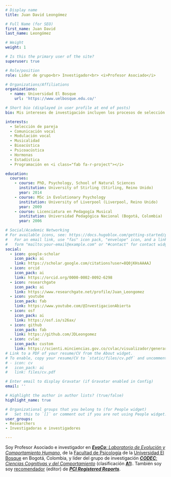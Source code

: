 ```yaml
---
# Display name
title: Juan David Leongómez

# Full Name (for SEO)
first_name: Juan David
last_name: Leongómez

# Weight
weight: 1

# Is this the primary user of the site?
superuser: true

# Role/position
role: Lider de grupo<br> Investigador<br> <i>Profesor Asociado</i>

# Organizations/Affiliations
organizations:
  - name: Universidad El Bosque
    url: 'https://www.uelbosque.edu.co/'

# Short bio (displayed in user profile at end of posts)
bio: Mis intereses de investigación incluyen los procesos de selección de pareja y la comunicación vocal en humanos, con una aspiración hacia la comprensión de la musicalidad. También estoy interesado en bioacústica y psicoacústica, así como en estadística y programación en [<i class="fab fa-r-project"></i>](https://www.r-project.org/about.html).

interests:
  - Selección de pareja
  - Comunicación vocal
  - Modulación vocal
  - Musicalidad
  - Bioacústica
  - Psicoacústica
  - Hormonas
  - Estadística
  - Programación en <i class="fab fa-r-project"></i>

education:
  courses:
    - course: PhD, Psychology, School of Natural Sciences
      institution: University of Stirling (Stirling, Reino Unido)
      year: 2014
    - course: MSc in Evolutionary Psychology
      institution: University of Liverpool (Liverpool, Reino Unido)
      year: 2009
    - course: Licenciatura en Pedagogía Musical
      institution: Universidad Pedagógica Nacional (Bogotá, Colombia)
      year: 2006

# Social/Academic Networking
# For available icons, see: https://docs.hugoblox.com/getting-started/page-builder/#icons
#   For an email link, use "fas" icon pack, "envelope" icon, and a link in the
#   form "mailto:your-email@example.com" or "#contact" for contact widget.
social:
  - icon: google-scholar
    icon_pack: ai
    link: https://scholar.google.com/citations?user=8Q0jKHsAAAAJ
  - icon: orcid
    icon_pack: ai
    link: https://orcid.org/0000-0002-0092-6298
  - icon: researchgate
    icon_pack: ai
    link: https://www.researchgate.net/profile/Juan_Leongomez
  - icon: youtube
    icon_pack: fab
    link: https://www.youtube.com/@InvestigacionAbierta
  - icon: osf
    icon_pack: ai
    link: https://osf.io/s26ax/
  - icon: github
    icon_pack: fab
    link: https://github.com/JDLeongomez
  - icon: cvlac
    icon_pack: custom
    link: https://scienti.minciencias.gov.co/cvlac/visualizador/generarCurriculoCv.do?cod_rh=0001348945
# Link to a PDF of your resume/CV from the About widget.
# To enable, copy your resume/CV to `static/files/cv.pdf` and uncomment the lines below.
# - icon: cv
#   icon_pack: ai
#   link: files/cv.pdf

# Enter email to display Gravatar (if Gravatar enabled in Config)
email: ''

# Highlight the author in author lists? (true/false)
highlight_name: true

# Organizational groups that you belong to (for People widget)
#   Set this to `[]` or comment out if you are not using People widget.
user_groups:
- Researchers
- Investigadoras e investigadores

---
```


Soy Profesor Asociado e investigador en [***EvoCo**: Laboratorio de Evolución y Comportamiento Humano*](/es/team/), de la [Facultad de Psicología](https://www.unbosque.edu.co/psicologia) de la [Universidad El Bosque](https://www.unbosque.edu.co/) en Bogotá, Colombia, y lider del grupo de investigación [***CODEC**: Ciencias Cognitivas y del Comportamiento*](https://investigaciones.unbosque.edu.co/codec) (clasificación [**A1**](https://scienti.minciencias.gov.co/gruplac/jsp/visualiza/visualizagr.jsp?nro=00000000001446)). También soy soy [recomendador](https://rr.peercommunityin.org/about/recommenders) (editor) de [***PCI Registered Reports***](https://rr.peercommunityin.org/).
